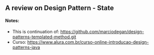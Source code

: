 ## A review on Design Pattern - State

#### Notes:


- This is continuation of: https://github.com/marciodegan/design-patterns-templated-method.git
- Curso: https://www.alura.com.br/curso-online-introducao-design-patterns-java
